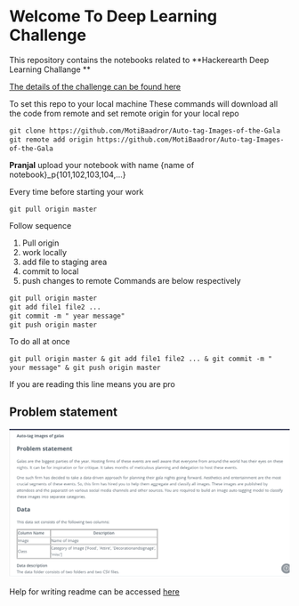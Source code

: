 # Welcome To Deep Learning Challenge 
This repository contains the notebooks related to **Hackerearth Deep Learning Challange **

[The  details of the challenge can be found here](https://www.hackerearth.com/challenges/competitive/hackerearth-deep-learning-challenge-auto-tag-images-gala/machine-learning/auto-tag-images-of-the-gala-9e47fb31/)


To set this repo to your local machine 
These commands will download all the code from remote and set remote origin for your local repo


``` 
git clone https://github.com/MotiBaadror/Auto-tag-Images-of-the-Gala
git remote add origin https://github.com/MotiBaadror/Auto-tag-Images-of-the-Gala
```
**Pranjal** upload your notebook with name {name of notebook}_p{101,102,103,104,...}


Every time before starting your work
``` 
git pull origin master
```

Follow sequence 
1. Pull origin 
2. work locally 
3. add file to staging area
4. commit to local 
5. push changes to remote 
Commands are below respectively 
``` 
git pull origin master
git add file1 file2 ...
git commit -m " year message" 
git push origin master 
```

To do all at once 
```
git pull origin master & git add file1 file2 ... & git commit -m " your message" & git push origin master 
```

If you are reading this line means you are pro

## Problem statement
![Problem Statement](https://github.com/MotiBaadror/Auto-tag-Images-of-the-Gala/blob/master/Problem%20statement.PNG)

Help for writing readme can be accessed [here](https://makeareadme.com)


